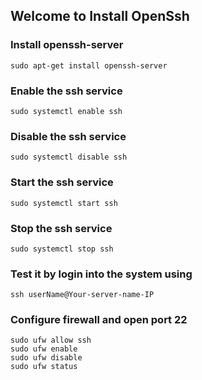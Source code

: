 ## Welcome to Install OpenSsh

### Install openssh-server
	sudo apt-get install openssh-server
	
### Enable the ssh service	
	sudo systemctl enable ssh
	
### Disable the ssh service
	sudo systemctl disable ssh

### Start the ssh service	
	sudo systemctl start ssh
	
### Stop the ssh service	
	sudo systemctl stop ssh


### Test it by login into the system using	
	ssh userName@Your-server-name-IP
		
### Configure firewall and open port 22
	sudo ufw allow ssh
	sudo ufw enable
	sudo ufw disable
	sudo ufw status
